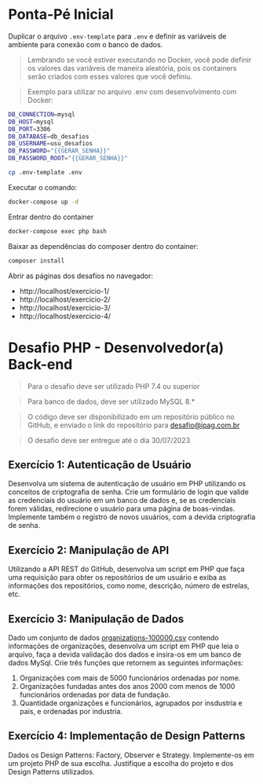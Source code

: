 # Ponta-Pé Inicial

Duplicar o arquivo `.env-template` para `.env` e definir as variáveis de ambiente para conexão com o banco de dados.

> Lembrando se você estiver executando no Docker, você pode definir os valores das variáveis de maneira aleatória, pois os containers serão criados com esses valores que você definiu.

> Exemplo para utilizar no arquivo .env com desenvolvimento com Docker:

```bash
DB_CONNECTION=mysql
DB_HOST=mysql
DB_PORT=3306
DB_DATABASE=db_desafios
DB_USERNAME=usu_desafios
DB_PASSWORD="{{GERAR_SENHA}}"
DB_PASSWORD_ROOT="{{GERAR_SENHA}}"
```

```bash
cp .env-template .env
```

Executar o comando:

```bash
docker-compose up -d
```

Entrar dentro do container

```bash
docker-compose exec php bash
```

Baixar as dependências do composer dentro do container:

```bash
composer install
```

Abrir as páginas dos desafios no navegador:

- http://localhost/exercicio-1/
- http://localhost/exercicio-2/
- http://localhost/exercicio-3/
- http://localhost/exercicio-4/

# Desafio PHP - Desenvolvedor(a) Back-end

> Para o desafio deve ser utilizado PHP 7.4 ou superior

> Para banco de dados, deve ser utilizado MySQL 8.\*

> O código deve ser disponibilizado em um repositório público no GitHub, e enviado o link do repositório para desafio@ipag.com.br

> O desafio deve ser entregue até o dia 30/07/2023

## Exercício 1: Autenticação de Usuário

Desenvolva um sistema de autenticação de usuário em PHP utilizando os conceitos de criptografia de senha. Crie um formulário de login que valide as credenciais do usuário em um banco de dados e, se as credenciais forem válidas, redirecione o usuário para uma página de boas-vindas. Implemente também o registro de novos usuários, com a devida criptografia de senha.

## Exercício 2: Manipulação de API

Utilizando a API REST do GitHub, desenvolva um script em PHP que faça uma requisição para obter os repositórios de um usuário e exiba as informações dos repositórios, como nome, descrição, número de estrelas, etc.

## Exercício 3: Manipulação de Dados

Dado um conjunto de dados [organizations-100000.csv](https://github.com/datablist/sample-csv-files/raw/main/files/organizations/organizations-100000.zip) contendo informações de organizações, desenvolva um script em PHP que leia o arquivo, faça a devida validação dos dados e insira-os em um banco de dados MySql. Crie três funções que retornem as seguintes informações:

1. Organizações com mais de 5000 funcionários ordenadas por nome.
2. Organizações fundadas antes dos anos 2000 com menos de 1000 funcionários ordenadas por data de fundação.
3. Quantidade organizações e funcionários, agrupados por insdustria e pais, e ordenadas por industria.

## Exercício 4: Implementação de Design Patterns

Dados os Design Patterns: Factory, Observer e Strategy. Implemente-os em um projeto PHP de sua escolha. Justifique a escolha do projeto e dos Design Patterns utilizados.
